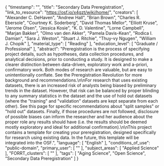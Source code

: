 {
    "timestamp": "",
    "title": "Secondary Data Preregistration",
    "link_to_resource": "https://osf.io/x4gzt/wiki/home/",
    "creators": [
        "Alexander C. DeHaven",
        "Andrew Hall",
        "Brian Brown",
        "Charles R. Ebersole",
        "Courtney K. Soderberg",
        "David Thomas Mellor",
        "Elliott Kruse",
        "Jerome Olsen",
        "Jessica Kosie",
        "K. D. Valentine",
        "Lorne Campbell",
        "Marjan Bakker",
        "Olmo van den Akker",
        "Pamela Davis-Kean",
        "Rodica I. Damian",
        "Sara J. Weston",
        "Stuart J. Ritchie",
        "Thuy-vy Ngugen",
        "William J. Chopik"
    ],
    "material_type": [
        "Reading"
    ],
    "education_level": [
        "Graduate / Professional"
    ],
    "abstract": "Preregistration is the process of specifying project details, such as hypotheses, data collection procedures, and analytical decisions, prior to conducting a study. It is designed to make a clearer distinction between data-driven, exploratory work and a-priori, confirmatory work. Both modes of research are valuable, but are easy to unintentionally conflate. See the Preregistration Revolution for more background and recommendations.\n\nFor research that uses existing datasets, there is an increased risk of analysts being biased by preliminary trends in the dataset. However, that risk can be balanced by proper blinding to any summary statistics in the dataset and the use of hold out datasets (where the \"training\" and \"validation\" datasets are kept separate from each other). See this page for specific recommendations about \"split samples\" or \"hold out\" datasets. Finally, if those procedures are not followed, disclosure of possible biases can inform the researcher and her audience about the proper role any results should have (i.e. the results should be deemed mostly exploratory and ideal for additional confirmation).\n\nThis project contains a template for creating your preregistration, designed specifically for research using existing data. In the future, this template will be integrated into the OSF.",
    "language": [
        "English"
    ],
    "conditions_of_use": "public-domain",
    "primary_user": [
        ""
    ],
    "subject_areas": [
        "Applied Science"
    ],
    "FORRT_clusters": [
        ""
    ],
    "tags": [
        "Aging Science",
        "Open Science",
        "Secondary Data Preregistration"
    ]
}